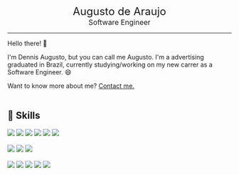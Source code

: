 
<p align="center">
  <div align="center">
    <font size="5">Augusto de Araujo</font>
    </br>
    <font size="3">Software Engineer</font> 
  </div>
</p>

---

Hello there! 👋

I'm Dennis Augusto, but you can call me Augusto. I'm a advertising graduated in Brazil, currently studying/working on my new carrer as a Software Engineer. 😄

Want to know more about me? [Contact me.](https://www.instagram.com/haterhonesto/)
</br>
</br>

## 💼 Skills

![](https://img.shields.io/badge/Code-JavaScript-informational?style=flat-square&logo=JavaScript&logoColor=white&color=df7444)
![](https://img.shields.io/badge/Code-Node.js-informational?style=flat-square&logo=Node.js&logoColor=white&color=df7444)
![](https://img.shields.io/badge/Code-React-informational?style=flat-square&logo=react&logoColor=white&color=df7444)
![](https://img.shields.io/badge/Code-Next.js-informational?style=flat-square&logo=Next.js&logoColor=white&color=df7444)
![](https://img.shields.io/badge/Code-Docker-informational?style=flat-square&logo=docker&logoColor=white&color=df7444)
![](https://img.shields.io/badge/Code-MySQL-informational?style=flat-square&logo=MySQL&logoColor=white&color=df7444)
</br>
</br>
![](https://img.shields.io/badge/Style-CSS-informational?style=flat-square&logo=css3&logoColor=white&color=df7444)
![](https://img.shields.io/badge/Style-Less-informational?style=flat-square&logo=less&logoColor=white&color=df7444)
![](https://img.shields.io/badge/Style-AntDesign-informational?style=flat-square&logo=Ant-Design&logoColor=white&color=df7444)
</br>
</br>
![](https://img.shields.io/badge/Tools-Git-informational?style=flat-square&logo=Git&logoColor=white&color=df7444)
![](https://img.shields.io/badge/Tools-GitHub-informational?style=flat-square&logo=GitHub&logoColor=white&color=df7444)
![](https://img.shields.io/badge/Tools-VS.Code-informational?styleflat-squaret&logo=Visual-Studio-Code&logoColor=white&color=df7444)
![](https://img.shields.io/badge/Tools-npm-informational?style=flat-square&logo=npm&logoColor=white&color=df7444)
![](https://img.shields.io/badge/Tools-Insomnia-informational?style=flat-square&logo=Insomnia&logoColor=white&color=df7444)

<!--
**AugustodeAraujo/AugustodeAraujo** is a ✨ _special_ ✨ repository because its `README.md` (this file) appears on your GitHub profile.

Here are some ideas to get you started:

- 🔭 I’m currently working on ...
- 🌱 I’m currently learning ...
- 👯 I’m looking to collaborate on ...
- 🤔 I’m looking for help with ...
- 💬 Ask me about ...
- 📫 How to reach me: ...
- 😄 Pronouns: ...
- ⚡ Fun fact: ...
-->
